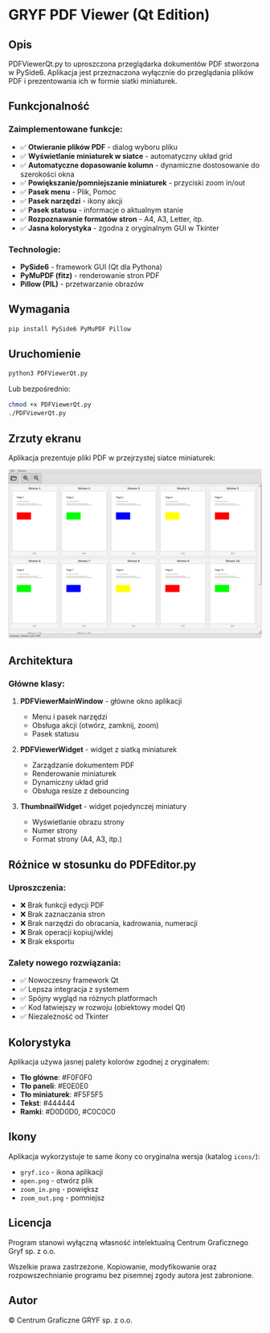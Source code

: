 # GRYF PDF Viewer (Qt Edition)

## Opis

PDFViewerQt.py to uproszczona przeglądarka dokumentów PDF stworzona w PySide6. Aplikacja jest przeznaczona wyłącznie do przeglądania plików PDF i prezentowania ich w formie siatki miniaturek.

## Funkcjonalność

### Zaimplementowane funkcje:
- ✅ **Otwieranie plików PDF** - dialog wyboru pliku
- ✅ **Wyświetlanie miniaturek w siatce** - automatyczny układ grid
- ✅ **Automatyczne dopasowanie kolumn** - dynamiczne dostosowanie do szerokości okna
- ✅ **Powiększanie/pomniejszanie miniaturek** - przyciski zoom in/out
- ✅ **Pasek menu** - Plik, Pomoc
- ✅ **Pasek narzędzi** - ikony akcji
- ✅ **Pasek statusu** - informacje o aktualnym stanie
- ✅ **Rozpoznawanie formatów stron** - A4, A3, Letter, itp.
- ✅ **Jasna kolorystyka** - zgodna z oryginalnym GUI w Tkinter

### Technologie:
- **PySide6** - framework GUI (Qt dla Pythona)
- **PyMuPDF (fitz)** - renderowanie stron PDF
- **Pillow (PIL)** - przetwarzanie obrazów

## Wymagania

```bash
pip install PySide6 PyMuPDF Pillow
```

## Uruchomienie

```bash
python3 PDFViewerQt.py
```

Lub bezpośrednio:

```bash
chmod +x PDFViewerQt.py
./PDFViewerQt.py
```

## Zrzuty ekranu

Aplikacja prezentuje pliki PDF w przejrzystej siatce miniaturek:

![Screenshot wielostronicowego PDF](screenshot_multipage.png)

## Architektura

### Główne klasy:

1. **PDFViewerMainWindow** - główne okno aplikacji
   - Menu i pasek narzędzi
   - Obsługa akcji (otwórz, zamknij, zoom)
   - Pasek statusu

2. **PDFViewerWidget** - widget z siatką miniaturek
   - Zarządzanie dokumentem PDF
   - Renderowanie miniaturek
   - Dynamiczny układ grid
   - Obsługa resize z debouncing

3. **ThumbnailWidget** - widget pojedynczej miniatury
   - Wyświetlanie obrazu strony
   - Numer strony
   - Format strony (A4, A3, itp.)

## Różnice w stosunku do PDFEditor.py

### Uproszczenia:
- ❌ Brak funkcji edycji PDF
- ❌ Brak zaznaczania stron
- ❌ Brak narzędzi do obracania, kadrowania, numeracji
- ❌ Brak operacji kopiuj/wklej
- ❌ Brak eksportu

### Zalety nowego rozwiązania:
- ✅ Nowoczesny framework Qt
- ✅ Lepsza integracja z systemem
- ✅ Spójny wygląd na różnych platformach
- ✅ Kod łatwiejszy w rozwoju (obiektowy model Qt)
- ✅ Niezależność od Tkinter

## Kolorystyka

Aplikacja używa jasnej palety kolorów zgodnej z oryginałem:

- **Tło główne**: #F0F0F0
- **Tło paneli**: #E0E0E0
- **Tło miniaturek**: #F5F5F5
- **Tekst**: #444444
- **Ramki**: #D0D0D0, #C0C0C0

## Ikony

Aplikacja wykorzystuje te same ikony co oryginalna wersja (katalog `icons/`):
- `gryf.ico` - ikona aplikacji
- `open.png` - otwórz plik
- `zoom_in.png` - powiększ
- `zoom_out.png` - pomniejsz

## Licencja

Program stanowi wyłączną własność intelektualną Centrum Graficznego Gryf sp. z o.o.

Wszelkie prawa zastrzeżone. Kopiowanie, modyfikowanie oraz rozpowszechnianie programu bez pisemnej zgody autora jest zabronione.

## Autor

© Centrum Graficzne GRYF sp. z o.o.
